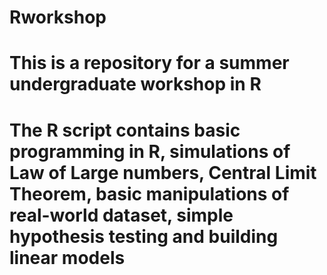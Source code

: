 # Rworkshop
# This is a repository for a summer undergraduate workshop in R
# The R script contains basic programming in R, simulations of Law of Large numbers, Central Limit Theorem, basic manipulations of real-world dataset, simple hypothesis testing and building linear models

